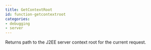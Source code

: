 ```yaml
---
title: GetContextRoot
id: function-getcontextroot
categories:
- debugging
- server
---
```


Returns path to the J2EE server context root for the current request.

